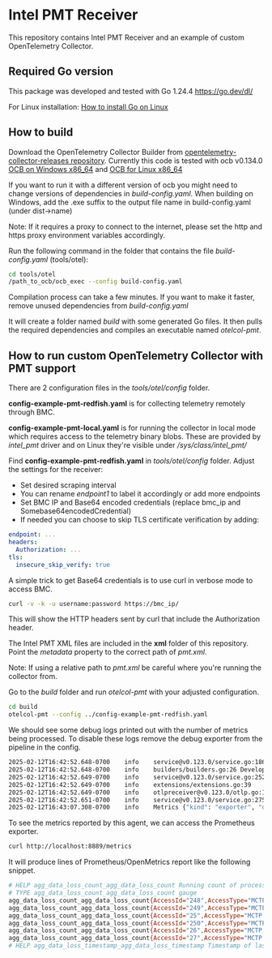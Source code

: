 # Intel PMT Receiver

This repository contains Intel PMT Receiver and an example of custom OpenTelemetry Collector.

## Required Go version

This package was developed and tested with Go 1.24.4
https://go.dev/dl/

For Linux installation:
[How to install Go on Linux](https://golangdocs.com/install-go-linux)

## How to build

Download the OpenTelemetry Collector Builder from [opentelemetry-collector-releases repository](https://github.com/open-telemetry/opentelemetry-collector-releases/releases/). Currently this code is tested with ocb v0.134.0 [OCB on Windows x86_64](https://github.com/open-telemetry/opentelemetry-collector-releases/releases/download/cmd%2Fbuilder%2Fv0.134.0/ocb_0.134.0_windows_amd64.exe) and [OCB for Linux x86_64](https://github.com/open-telemetry/opentelemetry-collector-releases/releases/download/cmd%2Fbuilder%2Fv0.134.0/ocb_0.134.0_linux_amd64)

If you want to run it with a different version of ocb you might need to change versions of dependencies in *build-config.yaml*.
When building on Windows, add the .exe suffix to the output file name in build-config.yaml (under dist->name)

Note: If it requires a proxy to connect to the internet, please set the http and https proxy environment variables accordingly.

Run the following command in the folder that contains the file *build-config.yaml* (tools/otel):

```bash
cd tools/otel
/path_to_ocb/ocb_exec --config build-config.yaml
```

Compilation process can take a few minutes. If you want to make it faster, remove unused dependencies from *build-config.yaml*

It will create a folder named *build* with some generated Go files. It then pulls the required dependencies and compiles an executable named *otelcol-pmt*.

## How to run custom OpenTelemetry Collector with PMT support

There are 2 configuration files in the *tools/otel/config* folder.

**config-example-pmt-redfish.yaml** is for collecting telemetry remotely through BMC.

**config-example-pmt-local.yaml** is for running the collector in local mode which requires access to the telemetry binary blobs.
These are provided by *intel_pmt* driver and on Linux they're visible under */sys/class/intel_pmt/*

Find **config-example-pmt-redfish.yaml** in *tools/otel/config* folder. Adjust the settings for the receiver:
- Set desired scraping interval
- You can rename *endpoint1* to label it accordingly or add more endpoints
- Set BMC IP and Base64 encoded credentials (replace bmc_ip and Somebase64encodedCredential)
- If needed you can choose to skip TLS certificate verification by adding:
```yaml
endpoint: ...
headers:
  Authorization: ...
tls:
  insecure_skip_verify: true
```

A simple trick to get Base64 credentials is to use curl in verbose mode to access BMC.

```bash
curl -v -k -u username:password https://bmc_ip/
```

This will show the HTTP headers sent by curl that include the Authorization header.

The Intel PMT XML files are included in the **xml** folder of this repository. Point the *metadata* property to the correct path of *pmt.xml*.

Note: If using a relative path to *pmt.xml* be careful where you're running the collector from.

Go to the *build* folder and run *otelcol-pmt* with your adjusted configuration.

```bash
cd build
otelcol-pmt --config ../config-example-pmt-redfish.yaml
```

We should see some debug logs printed out with the number of metrics being processed.
To disable these logs remove the debug exporter from the pipeline in the config.

```bash
2025-02-12T16:42:52.648-0700    info    service@v0.123.0/service.go:186 Setting up own telemetry...
2025-02-12T16:42:52.648-0700    info    builders/builders.go:26 Development component. May change in the future.       {"kind": "exporter", "data_type": "metrics", "name": "debug"}
2025-02-12T16:42:52.649-0700    info    service@v0.123.0/service.go:252 Starting otelcol-pmt.exe...     {"Version": "0.123.0-pmt", "NumCPU": 20}
2025-02-12T16:42:52.649-0700    info    extensions/extensions.go:39     Starting extensions...
2025-02-12T16:42:52.649-0700    info    otlpreceiver@v0.123.0/otlp.go:112       Starting GRPC server    {"kind": "receiver", "name": "otlp", "data_type": "metrics", "endpoint": "0.0.0.0:4317"}
2025-02-12T16:42:52.651-0700    info    service@v0.123.0/service.go:275 Everything is ready. Begin running and processing data.
2025-02-12T16:43:07.308-0700    info    Metrics {"kind": "exporter", "data_type": "metrics", "name": "debug", "resource metrics": 32098, "metrics": 32098, "data points": 32098}
```

To see the metrics reported by this agent, we can access the Prometheus exporter.

```bash
curl http://localhost:8889/metrics
```

It will produce lines of Prometheus/OpenMetrics report like the following snippet.

```bash
# HELP agg_data_loss_count_agg_data_loss_count Running count of processing cycles when the telemetry aggregator was unable to update all samples. Estimated maximum rate of change is 10000 per second. If the actual rate of change is zero, there is no data loss. Otherwise, other samples in this aggregator may report incorrect values for the duration of the data loss.
# TYPE agg_data_loss_count_agg_data_loss_count gauge
agg_data_loss_count_agg_data_loss_count{AccessId="248",AccessType="MCTP over PCIe",DeviceId="1",DeviceType="CPU",RedfishEndpoint="poland",SourceId="2",SourceType="Aggregator"} 0
agg_data_loss_count_agg_data_loss_count{AccessId="249",AccessType="MCTP over PCIe",DeviceId="1",DeviceType="CPU",RedfishEndpoint="poland",SourceId="2",SourceType="Aggregator"} 0
agg_data_loss_count_agg_data_loss_count{AccessId="25",AccessType="MCTP over PCIe",DeviceId="0",DeviceType="CPU",RedfishEndpoint="poland",SourceId="2",SourceType="Aggregator"} 0
agg_data_loss_count_agg_data_loss_count{AccessId="250",AccessType="MCTP over PCIe",DeviceId="1",DeviceType="CPU",RedfishEndpoint="poland",SourceId="2",SourceType="Aggregator"} 0
agg_data_loss_count_agg_data_loss_count{AccessId="26",AccessType="MCTP over PCIe",DeviceId="0",DeviceType="CPU",RedfishEndpoint="poland",SourceId="2",SourceType="Aggregator"} 0
agg_data_loss_count_agg_data_loss_count{AccessId="27",AccessType="MCTP over PCIe",DeviceId="0",DeviceType="CPU",RedfishEndpoint="poland",SourceId="2",SourceType="Aggregator"} 0
# HELP agg_data_loss_timestamp_agg_data_loss_timestamp Timestamp of last processing cycle when the telemetry aggregator was unable to update all samples. Reported in crystal clock TSC ticks (25MHz).
```
